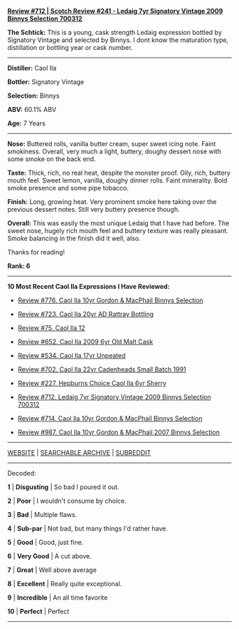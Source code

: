 
[**Review #712 | Scotch Review #241 - Ledaig 7yr Signatory Vintage 2009 Binnys Selection 700312**]( https://t8ke.review/review-712-ledaig-7yr-signatory-vintage-2009-binnys-selection/)

**The Schtick:** This is a young, cask strength Ledaig expression bottled by Signatory Vintage and selected by Binnys. I dont know the maturation type, distillation or bottling year or cask number.

-----

**Distiller:** Caol Ila

**Bottler:** Signatory Vintage

**Selection:** Binnys

**ABV:** 60.1% ABV

**Age:** 7 Years 

-----

**Nose:**   Buttered rolls, vanilla butter cream, super sweet icing note. Faint smokiness. Overall, very much a light, buttery, doughy dessert nose with some smoke on the back end.

**Taste:** Thick, rich, no real heat, despite the monster proof. Oily, rich, buttery mouth feel. Sweet lemon, vanilla, doughy dinner rolls. Faint minerality. Bold smoke presence and some pipe tobacco.

**Finish:** Long, growing heat. Very prominent smoke here taking over the previous dessert notes. Still very buttery presence though.

**Overall:** This was easily the most unique Ledaig that I have had before. The sweet nose, hugely rich mouth feel and buttery texture was really pleasant. Smoke balancing in the finish did it well, also.

Thanks for reading!

**Rank: 6**

----- 

**10 Most Recent Caol Ila Expressions I Have Reviewed:** 

- [Review #776. Caol Ila 10yr Gordon &amp; MacPhail Binnys Selection]( https://t8ke.review/review-776-caol-ila-10yr-gordon-macphail-binnys-selection/) 

- [Review #723. Caol Ila 20yr AD Rattray Bottling]( https://t8ke.review/review-723-caol-ila-20yr-ad-rattray-selection/) 

- [Review #75. Caol Ila 12]( https://t8ke.review/review-75-caol-ila-12yy/) 

- [Review #652. Caol Ila 2009 6yr Old Malt Cask]( https://t8ke.review/review-652-caol-ila-6yr-2009-old-malt-cask-12936/) 

- [Review #534. Caol Ila 17yr Unpeated]( https://t8ke.review/review-534-caol-ila-unpeated-17yr/) 

- [Review #702. Caol Ila 22yr Cadenheads Small Batch 1991]( https://t8ke.review/review-702-del-maguey-arroqueno/) 

- [Review #227. Hepburns Choice Caol Ila 6yr Sherry]( https://t8ke.review/review-227-caol-ila-6yr-sherry-hepburns-choice/) 

- [Review #712. Ledaig 7yr Signatory Vintage 2009 Binnys Selection 700312]( https://t8ke.review/review-712-ledaig-7yr-signatory-vintage-2009-binnys-selection/) 

- [Review #714. Caol Ila 10yr Gordon &amp; MacPhail Binnys Selection]( https://t8ke.review/review-714-caol-ila-10yr-gordon-macphail-binnys-selection/) 

- [Review #987. Caol Ila 10yr Gordon &amp; MacPhail 2007 Binnys Selection]( https://t8ke.review/review-987-caol-ila-10yr-gordon-macphail-2007-binnys-selection/) 

-----

[WEBSITE](https://t8ke.review) | [SEARCHABLE ARCHIVE](https://t8ke.review/review-archive/) | [SUBREDDIT](https://reddit.com/r/t8kereviews)

-----

Decoded:

**1** | **Disgusting** | So bad I poured it out.

**2** | **Poor** | I wouldn't consume by choice.

**3** | **Bad** | Multiple flaws.

**4** | **Sub-par** | Not bad, but many things I'd rather have.

**5** | **Good** | Good, just fine.

**6** | **Very Good** | A cut above.

**7** | **Great** | Well above average

**8** | **Excellent** | Really quite exceptional.

**9** | **Incredible** | An all time favorite

**10** | **Perfect** | Perfect

----

